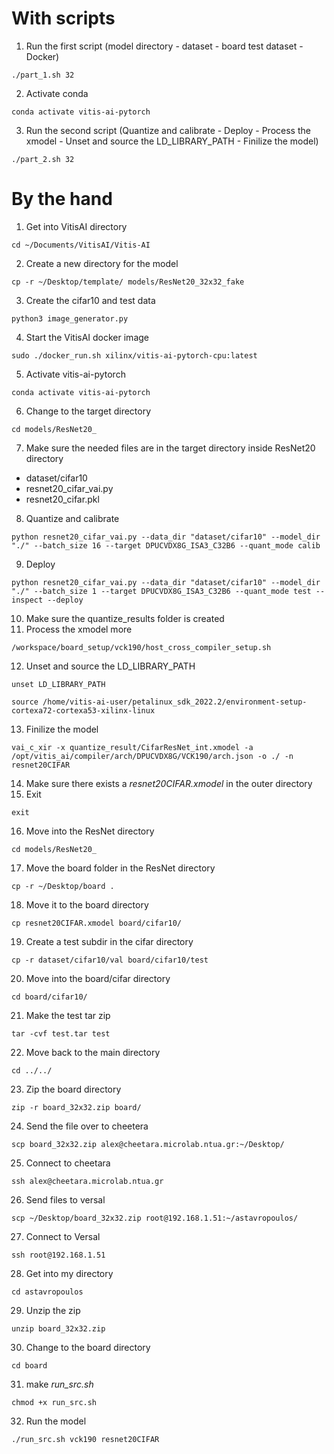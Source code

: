 # With scripts
1. Run the first script (model directory - dataset - board test dataset - Docker)
```
./part_1.sh 32
```
2. Activate conda
```
conda activate vitis-ai-pytorch
```
3. Run the second script (Quantize and calibrate - Deploy - Process the xmodel - Unset and source the LD_LIBRARY_PATH - Finilize the model)
```
./part_2.sh 32
```

# By the hand
1. Get into VitisAI directory
```
cd ~/Documents/VitisAI/Vitis-AI
```
2. Create a new directory for the model
```
cp -r ~/Desktop/template/ models/ResNet20_32x32_fake
```
3. Create the cifar10 and test data
```
python3 image_generator.py
```
4. Start the VitisAI docker image
```
sudo ./docker_run.sh xilinx/vitis-ai-pytorch-cpu:latest
```
5. Activate vitis-ai-pytorch
```
conda activate vitis-ai-pytorch
```
6. Change to the target directory
```
cd models/ResNet20_
```
7. Make sure the needed files are in the target directory
inside ResNet20 directory
- dataset/cifar10
- resnet20_cifar_vai.py
- resnet20_cifar.pkl
8. Quantize and calibrate
```
python resnet20_cifar_vai.py --data_dir "dataset/cifar10" --model_dir "./" --batch_size 16 --target DPUCVDX8G_ISA3_C32B6 --quant_mode calib
```
9. Deploy
```
python resnet20_cifar_vai.py --data_dir "dataset/cifar10" --model_dir "./" --batch_size 1 --target DPUCVDX8G_ISA3_C32B6 --quant_mode test --inspect --deploy
```
10. Make sure the quantize_results folder is created
11. Process the xmodel more
```
/workspace/board_setup/vck190/host_cross_compiler_setup.sh
```
12. Unset and source the LD_LIBRARY_PATH
```
unset LD_LIBRARY_PATH
```
```
source /home/vitis-ai-user/petalinux_sdk_2022.2/environment-setup-cortexa72-cortexa53-xilinx-linux
```
13. Finilize the model
```
vai_c_xir -x quantize_result/CifarResNet_int.xmodel -a /opt/vitis_ai/compiler/arch/DPUCVDX8G/VCK190/arch.json -o ./ -n resnet20CIFAR
```
14. Make sure there exists a _resnet20CIFAR.xmodel_ in the outer directory
15. Exit
```
exit
```
16. Move into the ResNet directory
```
cd models/ResNet20_
```
17. Move the board folder in the ResNet directory
```
cp -r ~/Desktop/board .
```
18. Move it to the board directory
```
cp resnet20CIFAR.xmodel board/cifar10/
```
19. Create a test subdir in the cifar directory
```
cp -r dataset/cifar10/val board/cifar10/test
```
20. Move into the board/cifar directory
```
cd board/cifar10/
```
21. Make the test tar zip
```
tar -cvf test.tar test
```
22. Move back to the main directory
```
cd ../../
```
23. Zip the board directory
```
zip -r board_32x32.zip board/
```
24. Send the file over to cheetera
```
scp board_32x32.zip alex@cheetara.microlab.ntua.gr:~/Desktop/
```
25. Connect to cheetara
```
ssh alex@cheetara.microlab.ntua.gr
```
26. Send files to versal
```
scp ~/Desktop/board_32x32.zip root@192.168.1.51:~/astavropoulos/
```
27. Connect to Versal 
```
ssh root@192.168.1.51
```
28. Get into my directory
```
cd astavropoulos
```
29. Unzip the zip
```
unzip board_32x32.zip
```
30. Change to the board directory
```
cd board
```
31. make _run_src.sh_
```
chmod +x run_src.sh
```
32. Run the model
```
./run_src.sh vck190 resnet20CIFAR
```
